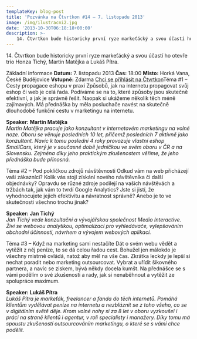 ```yaml
---
templateKey: blog-post
title: 'Pozvánka na Čtvrtkon #14 – 7. listopadu 2013'
image: /img/ilustracni2.jpg
date: '2013-10-30T06:18:18+00:00'
description: >-
    14. Čtvrtkon bude historicky první ryze markeťácký a svou účastí ho otevře trio Honza Tichý, Martin Matějka a Lukáš Pítra.Základní informaceDatum: 7. listopadu 2013Čas: 18:00Místo: Horká...
---
```

14\. Čtvrtkon bude historicky první ryze markeťácký a svou účastí ho otevře trio Honza Tichý, Martin Matějka a Lukáš Pítra.

Základní informace **Datum:** 7. listopadu 2013 **Čas:** 18:00 **Místo:** Horká Vana, České Budějovice **Vstupné:** Zdarma [Chci se přihlásit na Čtvrtkon](http://srazy.info/ctvrtkon/4007)Téma #1 – Cesty propagace eshopu v praxi Způsobů, jak na internetu propagovat svůj eshop či web je celá řada. Podíváme se na to, které způsoby jsou skutečně efektivní, a jak je správně řešit. Naopak si ukážeme několik těch méně zajímavých. Má přednáška by měla posluchače navést na skutečně dlouhodobě funkční cestu v marketingu na internetu.

**Speaker: Martin Matějka**  
_Martin Matějka pracuje jako konzultant v internetovém marketingu na volné noze. Oboru se věnuje posledních 10 let, přičemž posledních 7 aktivně jako konzultant. Navíc k tomu poslední 4 roky provozuje vlastní eshop SmallCars, který je v současné době jedničkou ve svém oboru v ČR a na Slovensku. Zejména díky jeho praktickým zkušenostem věříme, že jeho přednáška bude přínosná._

Téma #2 – Pod pokličkou zdrojů návštěvnosti Odkud vám na web přicházejí vaši zákazníci? Kolik vás stojí získání nového návštěvníka či další objednávky? Opravdu se různé zdroje podílejí na vašich návštěvách a tržbách tak, jak vám to tvrdí Google Analytics? Jste si jistí, že vyhodnocujete jejich efektivitu a návratnost správně? Anebo je to ve skutečnosti všechno trochu jinak?

**Speaker: Jan Tichý**  
_Jan Tichý vede konzultační a vývojářskou společnost Medio Interactive. Živí se webovou analytikou, optimalizací pro vyhledávače, vylepšováním obchodní účinnosti, návrhem a vývojem webových aplikací._

Téma #3 – Když na marketing sami nestačíte Dát o svém webu vědět a vytěžit z něj peníze, to se dá celou řadou cest. Bohužel jen málokdo je všechny mistrně ovládá, natož aby měl na vše čas. Zkrátka leckdy je lepší si nechat poradit nebo marketing outsourcovat. Vybrat a uřídit šikovného partnera, a navíc se ziskem, bývá někdy docela kumšt. Na přednášce se s vámi podělím o své zkušenosti a rady, jak si nenaběhnout a vytěžit ze spolupráce maximum.

**Speaker: Lukáš Pítra**  
_Lukáš Pítra je markeťák, freelancer a fanda do těch internetů. Pomáhá klientům vydělávat peníze na internetu a nezbláznit se z toho všeho, co se v digitálním světě děje. Krom volné nohy si za 8 let v oboru vyzkoušel i práci na straně klientů i agentur, v roli specialisty i manažery. Díky tomu má spoustu zkušeností outsourcováním marketingu, o které se s vámi chce podělit._